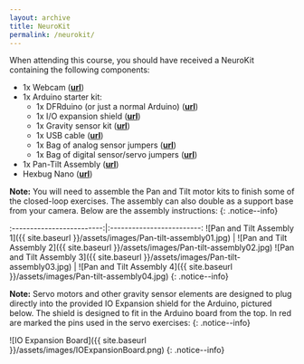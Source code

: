 ```yaml
---
layout: archive
title: NeuroKit
permalink: /neurokit/
---
```


When attending this course, you should have received a NeuroKit containing the following components:

  * 1x Webcam ([**url**](https://www.amazon.co.uk/gp/product/B07KMXR1BR/ref=ppx_yo_dt_b_asin_title_o00_s00?ie=UTF8&psc=1))
  * 1x Arduino starter kit:
    * 1x DFRduino (or just a normal Arduino) ([**url**](https://www.dfrobot.com/product-838.html))
    * 1x I/O expansion shield ([**url**](https://www.dfrobot.com/product-1009.html))
    * 1x Gravity sensor kit ([**url**](https://www.dfrobot.com/product-725.html))
    * 1x USB cable ([**url**](https://www.dfrobot.com/product-134.html))
    * 1x Bag of analog sensor jumpers ([**url**](https://www.dfrobot.com/product-128.html))
    * 1x Bag of digital sensor/servo jumpers ([**url**](https://www.dfrobot.com/product-124.html))
  * 1x Pan-Tilt Assembly ([**url**](https://www.dfrobot.com/product-146.html))
  * Hexbug Nano ([**url**](https://www.hexbug.com/hexbug-nano-5-pack-4-nano-plus-bonus-flash-nano.html))

**Note:** You will need to assemble the Pan and Tilt motor kits to finish some of the closed-loop exercises. The assembly can also double as a support base from your camera. Below are the assembly instructions:
{: .notice--info}

:-------------------------:|:-------------------------:
![Pan and Tilt Assembly 1]({{ site.baseurl }}/assets/images/Pan-tilt-assembly01.jpg) | ![Pan and Tilt Assembly 2]({{ site.baseurl }}/assets/images/Pan-tilt-assembly02.jpg)
![Pan and Tilt Assembly 3]({{ site.baseurl }}/assets/images/Pan-tilt-assembly03.jpg) | ![Pan and Tilt Assembly 4]({{ site.baseurl }}/assets/images/Pan-tilt-assembly04.jpg)
{: .notice--info}

**Note:** Servo motors and other gravity sensor elements are designed to plug directly into the provided IO Expansion shield for the Arduino, pictured below. The shield is designed to fit in the Arduino board from the top. In red are marked the pins used in the servo exercises:
{: .notice--info}

![IO Expansion Board]({{ site.baseurl }}/assets/images/IOExpansionBoard.png)
{: .notice--info}

